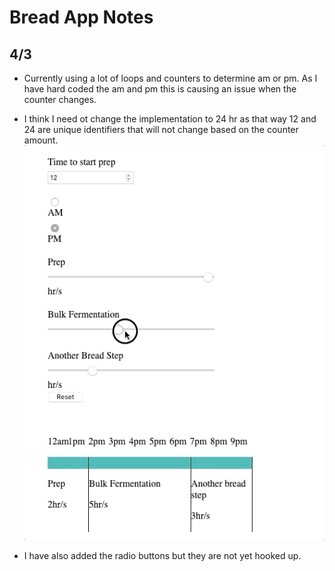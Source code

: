 # Bread App Notes

## 4/3

- Currently using a lot of loops and counters to determine am or pm. As I have hard coded the am and pm this is causing an issue when the counter changes.
- I think I need ot change the implementation to 24 hr as that way 12 and 24 are unique identifiers that will not change based on the counter amount.
  <img src="images/Brapp-amPm-issue.gif" width='500'/>

- I have also added the radio buttons but they are not yet hooked up.
